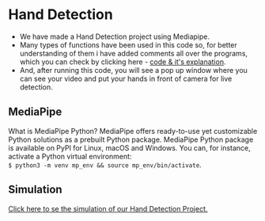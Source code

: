 # Hand Detection

* We have made a Hand Detection project using Mediapipe.
* Many types of functions have been used in this code so, for better understanding of them i have added comments all over the programs, which you can check by clicking here - [code & it's explanation](https://github.com/tb-rules10/CV-Zone/blob/hand-detc/Projects/Hand%20Detection/Code.py).
* And, after running this code, you will see a pop up window where you can see your video and put your hands in front of camera for live detection.

## MediaPipe
What is MediaPipe Python?
MediaPipe offers ready-to-use yet customizable Python solutions as a prebuilt Python package. 
MediaPipe Python package is available on PyPI for Linux, macOS and Windows. You can, for instance, activate a Python virtual environment:          
`$ python3 -m venv mp_env && source mp_env/bin/activate`.

## Simulation

[Click here to se the simulation of our Hand Detection Project.](https://youtu.be/WnvcMI46GSU)
